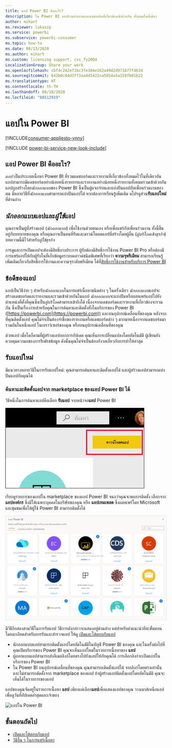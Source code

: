 ```yaml
---
title: แอป Power BI คืออะไร?
description: ใน Power BI แอปรวมรายงานและแดชบอร์ดที่เกี่ยวข้องเข้าด้วยกัน ทั้งหมดในที่เดียว
author: mihart
ms.reviewer: lukaszp
ms.service: powerbi
ms.subservice: powerbi-consumer
ms.topic: how-to
ms.date: 08/13/2020
ms.author: mihart
ms.custom: licensing support, css_fy20Q4
LocalizationGroup: Share your work
ms.openlocfilehash: cbf4c242ef1bc3fe304e162a49d2d971677f463d
ms.sourcegitcommit: 642b0c04d3ff3aa4d5422ca5054a5a158fb01b22
ms.translationtype: HT
ms.contentlocale: th-TH
ms.lasthandoff: 08/18/2020
ms.locfileid: "88512919"
---
```

# <a name="apps-in-power-bi"></a>แอปใน Power BI

[!INCLUDE[consumer-appliesto-ynny](../includes/consumer-appliesto-ynny.md)]

[!INCLUDE [power-bi-service-new-look-include](../includes/power-bi-service-new-look-include.md)]

## <a name="what-is-a-power-bi-app"></a>แอป Power BI คืออะไร?
*แอป* เป็นประเภทเนื้อหา Power BI ที่รวมแดชบอร์ดและรายงานที่เกี่ยวข้องทั้งหมดไว้ในที่เดียวกัน แอปสามารถมีแดชบอร์ดอย่างน้อยหนึ่งรายการและรายงานอย่างน้อยหนึ่งรายงานทั้งหมดรวมเข้าด้วยกัน แอปถูกสร้างโดย*นักออกแบบ*ของ Power BI ซึ่งเป็นผู้แจกจ่ายและแบ่งปันแอปกับเพื่อนร่วมงานของตน มีหลายวิธีที่*นักออกแบบ*สามารถแบ่งปันแอปได้ หากต้องการเรียนรู้เพิ่มเติม ดโปรดูส่วน**รับแอปใหม่**ที่ด้านล่าง 


## <a name="app-designers-and-app-users"></a>*นักออกแบบ*แอปและ*ผู้ใช้*แอป
คุณอาจเป็นผู้ที่สร้างแอป (*นักออกแบบ*) เพื่อใช้งานด้วยตนเอง หรือเพื่อแชร์กับเพื่อนร่วมงาน ทั้งนี้ขึ้นอยู่กับบทบาทของคุณ หรือคุณอาจเป็นคนที่รับและดาวน์โหลดแอปที่สร้างโดยผู้อื่น (*ผู้บริโภคเชิงธุรกิจ*) บทความนี้มีไว้สำหรับ*ผู้ใช้ธุรกิจ*

การดูและการเปิดแอปจะต้องมีสิทธิ์บางประการ ผู้รับต้องมีสิทธิ์การใช้งาน Power BI Pro หรือต้องมีการแชร์แอปให้กับผู้รับในที่เก็บข้อมูลระบบคลาวด์ชนิดพิเศษที่เรียกว่า **ความจุพรีเมียม** สามารถเรียนรู้เพิ่มเติมเกี่ยวกับสิทธิ์การใช้งานและความจุระดับพรีเมียม ได้ที่[สิทธิ์การใช้งานสำหรับบริการ Power BI](end-user-license.md)

## <a name="advantages-of-apps"></a>ข้อดีของแอป
แอปเป็นวิธีง่าย ๆ สำหรับ*นักออกแบบ*ในการแชร์เนื้อหาชนิดต่าง ๆ ในครั้งเดียว *นักออกแบบ*แอปจะสร้างแดชบอร์ดและรายงานและรวมเข้าด้วยกันในแอป *นักออกแบบ*จะแบ่งปันหรือเผยแพร่แอปไปยังตำแหน่งที่ตั้งที่คุณซึ่งเป็น*ผู้บริโภค*สามารถเข้าถึงได้ เนื่องจากแดชบอร์ดและรายงานที่เกี่ยวข้องจะรวมกัน ซึ่งเป็นเรื่องง่ายสำหรับคุณในการค้นหาและติดตั้งทั้งในบริการของ Power BI ([https://powerbi.com](https://powerbi.com)) และบนอุปกรณ์เคลื่อนที่ของคุณ หลังจากที่คุณติดตั้งแอป คุณไม่จำเป็นต้องจำชื่อของรายงานหรือแดชบอร์ดต่าง ๆ มากมายเนื่องจากแดชบอร์ดมารวมกันในหนึ่งแอป ในเบราว์เซอร์ของคุณ หรือบนอุปกรณ์เคลื่อนที่ของคุณ

ด้วยแอป เมื่อใดก็ตามที่ผู้สร้างแอปออกการอัปเดต คุณเห็นการเปลี่ยนแปลงโดยอัตโนมัติ ผู้เขียนยังควบคุมความถของการรีเฟรชข้อมูล ดังนั้นคุณไม่จำเป็นต้องกังวลเกี่ยวกับการทำให้ล่าสุด 

<!-- add conceptual art -->
## <a name="get-a-new-app"></a>รับแอปใหม่
มีแนวทางหลายวิธีในการรับแอปใหม่: คุณสามารถค้นหาและติดตั้งแอปได้ และผู้สร้างแอปสามารถแบ่งปันแอปกับคุณได้ 

### <a name="find-and-install-apps-from-the-power-bi-apps-marketplace"></a>ค้นหาและติดตั้งแอปจาก marketplace ของแอป Power BI ได้
วิธีหนึ่งในการค้นหาแอปคือเลือก **รับแอป** จากหน้าจอ**แอป** Power BI 

![ภาพหน้าจอของหน้าจอแอปที่แสดงไอคอนรับแอป](./media/end-user-apps/power-bi-get-apps-icon.png)

เรียกดูรายการของแอปใน marketplace ของแอป Power BI จนกว่าคุณจะพบการติดตั้ง เลือกจาก **แอปองค์กร** ซึ่งมีให้เฉพาะบุคคลในบริษัทของคุณ หรือ **แอปเทมเพลต** ซึ่งเผยแพร่โดย Microsoft และชุมชนเพื่อให้ผู้ใช้ Power BI สามารถติดตั้งได้ 

![ตลาดสินค้าแอป Power BI](./media/end-user-apps/power-bi-app-marketplace.png)

มีวิธีอีกสองสามวิธีในการรับแอป วิธีการดังกล่าวจะแสดงอยู่ด้านล่าง แต่สำหรับคำแนะนำทีละขั้นตอนโดยละเอียดสำหรับการรับและสำรวจแอป ให้ดู [เปิดและโต้ตอบกับแอป](end-user-app-view.md)

* นักออกแบบแอปสามารถติดตั้งแอปโดยอัตโนมัติในบัญชี Power BI ของคุณ และในครั้งต่อไปที่คุณเปิดบริการของ Power BI คุณจะเห็นแอปใหม่ในรายการเนื้อหาของ **แอป** 
* ผู้ออกแบบแอปสามารถส่งอีเมลลิงก์โดยตรงไปยังแอปให้กับคุณได้ การเลือกลิงก์จะเปิดแอปในบริการของ Power BI
* ใน Power BI บนอุปกรณ์เคลื่อนที่ของคุณ คุณสามารถเติดตั้งแอปได้ จากลิงก์โดยตรงเท่านั้น และไม่สามารถตัดตั้งจาก marketplace ของแอป ถ้าผู้สร้างแอปติดตั้งแอปโดยอัตโนมัติ คุณจะเห็นได้ในรายการของแอป 


แอปของคุณจัดอยู่ในรายการเนื้อหา **แอป** เพียงแค่เลือก**แอป**เพื่อแสดงแอปของคุณ วางเมาส์เหนือแอปเพื่อดูวันที่อัปเดตล่าสุดและเจ้าของ 

![แอปใน Power BI](./media/end-user-apps/power-bi-apps-red.png)


## <a name="next-steps"></a>ขั้นตอนถัดไป
* [เปิดและโต้ตอบกับแอป](end-user-app-view.md)
* [วิธีอื่น ๆ ในการแชร์เนื้อหา](end-user-shared-with-me.md)

